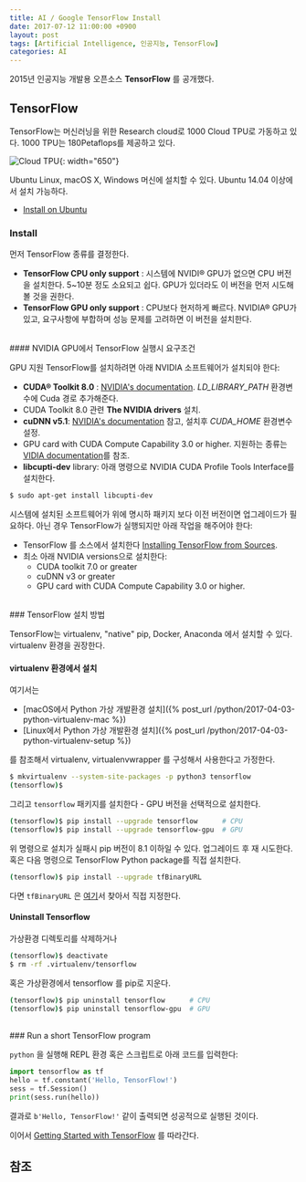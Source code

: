 ```yaml
---
title: AI / Google TensorFlow Install
date: 2017-07-12 11:00:00 +0900
layout: post
tags: [Artificial Intelligence, 인공지능, TensorFlow]
categories: AI
---
```


2015년 인공지능 개발용 오픈소스 **TensorFlow** 를 공개했다.

## TensorFlow 

TensorFlow는 머신러닝을 위한 Research cloud로 1000 Cloud TPU로 가동하고 있다. 1000 TPU는 180Petaflops를 제공하고 있다.

![Cloud TPU](https://www.tensorflow.org/tfrc/assets/images/gallery/2x/5.jpg){: width="650"}


Ubuntu Linux, macOS X, Windows 머신에 설치할 수 있다. Ubuntu 14.04 이상에서 설치 가능하다.
 - [Install on Ubuntu](https://www.tensorflow.org/install/install_linux)


### Install

먼저 TensorFlow 종류를 결정한다.
 - **TensorFlow CPU only support** : 시스템에 NVIDI&reg; GPU가 없으면 CPU 버전을 설치한다. 5~10분 정도 소요되고 쉽다. GPU가 있더라도 이 버전을 먼저 시도해 볼 것을 권한다.
 - **TensorFlow GPU only support** : CPU보다 현저하게 빠르다. NVIDIA&reg; GPU가 있고, 요구사항에 부합하며 성능 문제를 고려하면 이 버전을 설치한다.

<br/>
#### NVIDIA GPU에서 TensorFlow 실행시 요구조건

GPU 지원 TensorFlow를 설치하려면 아래 NVIDIA 소프트웨어가 설치되야 한다:

 - **CUDA® Toolkit 8.0** : [NVIDIA's documentation](http://docs.nvidia.com/cuda/cuda-installation-guide-linux/#axzz4VZnqTJ2A). *LD_LIBRARY_PATH* 환경변수에 Cuda 경로 추가해준다. 
 - CUDA Toolkit 8.0 관련 **The NVIDIA drivers** 설치.
 - **cuDNN v5.1**: [NVIDIA's documentation](https://developer.nvidia.com/cudnn) 참고, 설치후 *CUDA_HOME* 환경변수 설정.
 - GPU card with CUDA Compute Capability 3.0 or higher. 지원하는 종류는 [VIDIA documentation](https://developer.nvidia.com/cuda-gpus)를 참조.
 - **libcupti-dev** library: 아래 명령으로 NVIDIA CUDA Profile Tools Interface를 설치한다.

```sh
$ sudo apt-get install libcupti-dev
```

시스템에 설치된 소프트웨어가 위에 명시하 패키지 보다 이전 버전이면 업그레이드가 필요하다. 아닌 경우 TensorFlow가 실행되지만 아래 작업을 해주어야 한다:

 - TensorFlow 를 소스에서 설치한다 [Installing TensorFlow from Sources](https://www.tensorflow.org/install/install_sources).
 - 최소 아래 NVIDIA versions으로 설치한다:
   - CUDA toolkit 7.0 or greater
   - cuDNN v3 or greater
   - GPU card with CUDA Compute Capability 3.0 or higher.

<br/>
### TensorFlow 설치 방법

TensorFlow는 virtualenv, "native" pip, Docker, Anaconda 에서 설치할 수 있다.
virtualenv 환경을 권장한다.


#### virtualenv 환경에서 설치

여기서는 
 - [macOS에서 Python 가상 개발환경 설치]({% post_url /python/2017-04-03-python-virtualenv-mac %})
 - [Linux에서 Python 가상 개발환경 설치]({% post_url /python/2017-04-03-python-virtualenv-setup %})

를 참조해서 virtualenv, virtualenvwrapper 를 구성해서 사용한다고 가정한다.


```sh
$ mkvirtualenv --system-site-packages -p python3 tensorflow
(tensorflow)$ 
```


그리고 `tensorflow` 패키지를 설치한다 - GPU 버전을 선택적으로 설치한다.

```sh
(tensorflow)$ pip install --upgrade tensorflow      # CPU
(tensorflow)$ pip install --upgrade tensorflow-gpu  # GPU
```

위 명령으로 설치가 실패시 pip 버전이 8.1 이하일 수 있다. 업그레이드 후 재 시도한다. 혹은 다음 명령으로 TensorFlow Python package를 직접 설치한다.

```sh
(tensorflow)$ pip install --upgrade tfBinaryURL
```

다면 `tfBinaryURL` 은 [여기](https://www.tensorflow.org/install/install_linux#the_url_of_the_tensorflow_python_package)서 찾아서 직접 지정한다.


#### Uninstall Tensorflow

가상환경 디렉토리를 삭제하거나

```sh
(tensorflow)$ deactivate
$ rm -rf .virtualenv/tensorflow
```

혹은 가상환경에서 tensorflow 를 pip로 지운다.

```sh
(tensorflow)$ pip uninstall tensorflow      # CPU
(tensorflow)$ pip uninstall tensorflow-gpu  # GPU
```


<br/>
### Run a short TensorFlow program

`python` 을 실행해 REPL 환경 혹은 스크립트로 아래 코드를 입력한다:

```python
import tensorflow as tf
hello = tf.constant('Hello, TensorFlow!')
sess = tf.Session()
print(sess.run(hello))
```

결과로 `b'Hello, TensorFlow!'` 같이 출력되면 성공적으로 실행된 것이다.

이어서 [Getting Started with TensorFlow]() 를 따라간다.


## 참조

[^1]: [Intruducing TensorFlow Research Cloud](https://www.tensorflow.org/tfrc/)



